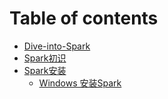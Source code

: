 # Table of contents

* [Dive-into-Spark](README.md)
* [Spark初识](spark-jie-shao.md)
* [Spark安装](spark-an-zhuang/README.md)
  * [Windows 安装Spark](spark-an-zhuang/windows-an-zhuang-spark.md)


